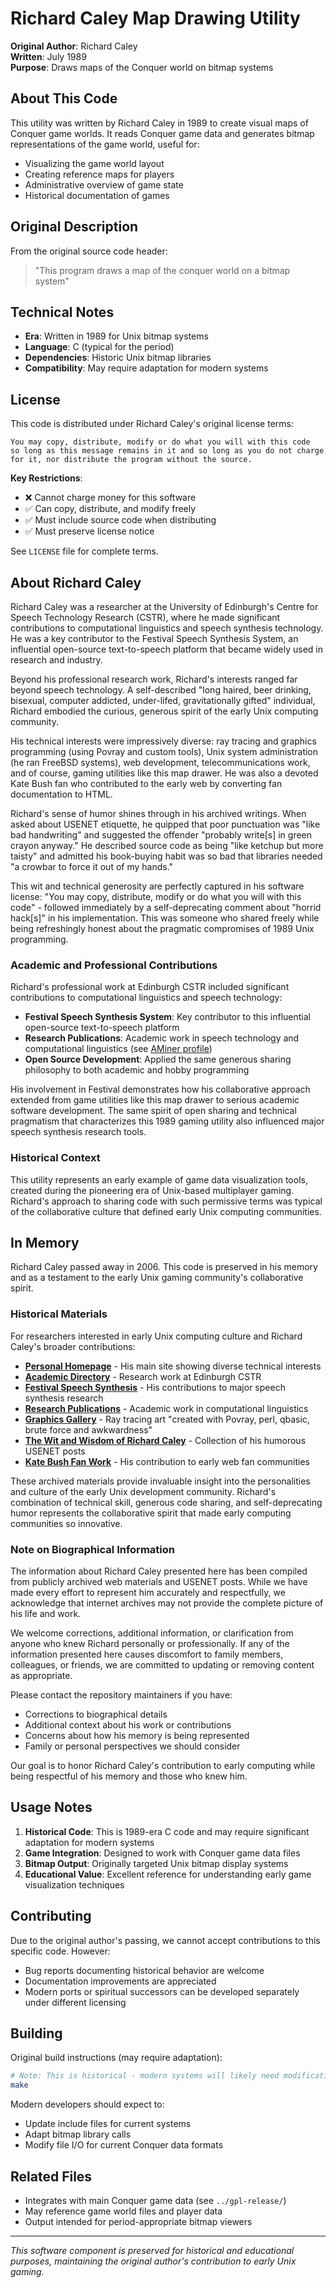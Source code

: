 # Richard Caley Map Drawing Utility

**Original Author**: Richard Caley  
**Written**: July 1989  
**Purpose**: Draws maps of the Conquer world on bitmap systems

## About This Code

This utility was written by Richard Caley in 1989 to create visual maps of Conquer game worlds. It reads Conquer game data and generates bitmap representations of the game world, useful for:

- Visualizing the game world layout
- Creating reference maps for players
- Administrative overview of game state
- Historical documentation of games

## Original Description

From the original source code header:
> "This program draws a map of the conquer world on a bitmap system"

## Technical Notes

- **Era**: Written in 1989 for Unix bitmap systems
- **Language**: C (typical for the period)
- **Dependencies**: Historic Unix bitmap libraries
- **Compatibility**: May require adaptation for modern systems

## License

This code is distributed under Richard Caley's original license terms:

```
You may copy, distribute, modify or do what you will with this code 
so long as this message remains in it and so long as you do not charge 
for it, nor distribute the program without the source.
```

**Key Restrictions**:
- ❌ Cannot charge money for this software
- ✅ Can copy, distribute, and modify freely
- ✅ Must include source code when distributing
- ✅ Must preserve license notice

See `LICENSE` file for complete terms.

## About Richard Caley

Richard Caley was a researcher at the University of Edinburgh's Centre for Speech Technology Research (CSTR), where he made significant contributions to computational linguistics and speech synthesis technology. He was a key contributor to the Festival Speech Synthesis System, an influential open-source text-to-speech platform that became widely used in research and industry.

Beyond his professional research work, Richard's interests ranged far beyond speech technology. A self-described "long haired, beer drinking, bisexual, computer addicted, under-lifed, gravitationally gifted" individual, Richard embodied the curious, generous spirit of the early Unix computing community.

His technical interests were impressively diverse: ray tracing and graphics programming (using Povray and custom tools), Unix system administration (he ran FreeBSD systems), web development, telecommunications work, and of course, gaming utilities like this map drawer. He was also a devoted Kate Bush fan who contributed to the early web by converting fan documentation to HTML.

Richard's sense of humor shines through in his archived writings. When asked about USENET etiquette, he quipped that poor punctuation was "like bad handwriting" and suggested the offender "probably write[s] in green crayon anyway." He described source code as being "like ketchup but more taisty" and admitted his book-buying habit was so bad that libraries needed "a crowbar to force it out of my hands."

This wit and technical generosity are perfectly captured in his software license: "You may copy, distribute, modify or do what you will with this code" - followed immediately by a self-deprecating comment about "horrid hack[s]" in his implementation. This was someone who shared freely while being refreshingly honest about the pragmatic compromises of 1989 Unix programming.

### Academic and Professional Contributions

Richard's professional work at Edinburgh CSTR included significant contributions to computational linguistics and speech technology:

- **Festival Speech Synthesis System**: Key contributor to this influential open-source text-to-speech platform
- **Research Publications**: Academic work in speech technology and computational linguistics (see [AMiner profile](https://aminer.org/profile/r-caley/65d6f2bdc136ef133132e1d0))
- **Open Source Development**: Applied the same generous sharing philosophy to both academic and hobby programming

His involvement in Festival demonstrates how his collaborative approach extended from game utilities like this map drawer to serious academic software development. The same spirit of open sharing and technical pragmatism that characterizes this 1989 gaming utility also influenced major speech synthesis research tools.

### Historical Context

This utility represents an early example of game data visualization tools, created during the pioneering era of Unix-based multiplayer gaming. Richard's approach to sharing code with such permissive terms was typical of the collaborative culture that defined early Unix computing communities.

## In Memory

Richard Caley passed away in 2006. This code is preserved in his memory and as a testament to the early Unix gaming community's collaborative spirit.

### Historical Materials

For researchers interested in early Unix computing culture and Richard Caley's broader contributions:

- **[Personal Homepage](https://web.archive.org/web/20060621153455/http://richard.caley.org.uk/)** - His main site showing diverse technical interests
- **[Academic Directory](https://web.archive.org/web/20050212154854/http://www.cogsci.ed.ac.uk/~rjc/)** - Research work at Edinburgh CSTR  
- **[Festival Speech Synthesis](https://github.com/festvox/festival/blob/master/ACKNOWLEDGMENTS)** - His contributions to major speech synthesis research
- **[Research Publications](https://aminer.org/profile/r-caley/65d6f2bdc136ef133132e1d0)** - Academic work in computational linguistics
- **[Graphics Gallery](https://web.archive.org/web/20021209075818fw_/http://flowers.ofthenight.org/gallery/index.html)** - Ray tracing art "created with Povray, perl, qbasic, brute force and awkwardness"
- **[The Wit and Wisdom of Richard Caley](https://web.archive.org/web/20060428074215/http://richard.caley.org.uk/caleyisms.html)** - Collection of his humorous USENET posts
- **[Kate Bush Fan Work](https://gaffa.org/cloud/richard_caley.html)** - His contribution to early web fan communities

These archived materials provide invaluable insight into the personalities and culture of the early Unix development community. Richard's combination of technical skill, generous code sharing, and self-deprecating humor represents the collaborative spirit that made early computing communities so innovative.

### Note on Biographical Information

The information about Richard Caley presented here has been compiled from publicly archived web materials and USENET posts. While we have made every effort to represent him accurately and respectfully, we acknowledge that internet archives may not provide the complete picture of his life and work.

We welcome corrections, additional information, or clarification from anyone who knew Richard personally or professionally. If any of the information presented here causes discomfort to family members, colleagues, or friends, we are committed to updating or removing content as appropriate.

Please contact the repository maintainers if you have:
- Corrections to biographical details
- Additional context about his work or contributions  
- Concerns about how his memory is being represented
- Family or personal perspectives we should consider

Our goal is to honor Richard Caley's contribution to early computing while being respectful of his memory and those who knew him.

## Usage Notes

1. **Historical Code**: This is 1989-era C code and may require significant adaptation for modern systems
2. **Game Integration**: Designed to work with Conquer game data files
3. **Bitmap Output**: Originally targeted Unix bitmap display systems
4. **Educational Value**: Excellent reference for understanding early game visualization techniques

## Contributing

Due to the original author's passing, we cannot accept contributions to this specific code. However:

- Bug reports documenting historical behavior are welcome
- Documentation improvements are appreciated
- Modern ports or spiritual successors can be developed separately under different licensing

## Building

Original build instructions (may require adaptation):

```bash
# Note: This is historical - modern systems will likely need modification
make
```

Modern developers should expect to:
- Update include files for current systems
- Adapt bitmap library calls
- Modify file I/O for current Conquer data formats

## Related Files

- Integrates with main Conquer game data (see `../gpl-release/`)
- May reference game world files and player data
- Output intended for period-appropriate bitmap viewers

---

*This software component is preserved for historical and educational purposes, maintaining the original author's contribution to early Unix gaming.*
